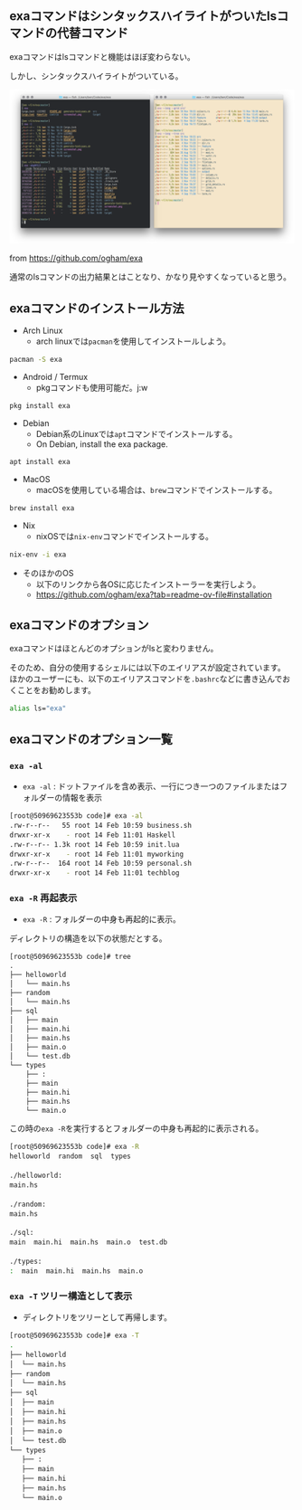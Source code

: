 



## exaコマンドはシンタックスハイライトがついたlsコマンドの代替コマンド

exaコマンドはlsコマンドと機能はほぼ変わらない。

しかし、シンタックスハイライトがついている。

<img src="https://github.com/minegishirei/store/blob/main/linux/exa/screenshots.png?raw=true">

from https://github.com/ogham/exa

通常のlsコマンドの出力結果とはことなり、かなり見やすくなっていると思う。



## exaコマンドのインストール方法


- Arch Linux
    - arch linuxでは`pacman`を使用してインストールしよう。

```sh
pacman -S exa
```

- Android / Termux
    - pkgコマンドも使用可能だ。j:w

```sh
pkg install exa
```

- Debian
    - Debian系のLinuxでは`apt`コマンドでインストールする。
    - On Debian, install the exa package.

```sh
apt install exa
```


- MacOS
    - macOSを使用している場合は、`brew`コマンドでインストールする。

```sh
brew install exa
```

- Nix
    - nixOSでは`nix-env`コマンドでインストールする。

```sh
nix-env -i exa
```


- そのほかのOS
    - 以下のリンクから各OSに応じたインストーラーを実行しよう。
    - https://github.com/ogham/exa?tab=readme-ov-file#installation




## exaコマンドのオプション

exaコマンドはほとんどのオプションがlsと変わりません。

そのため、自分の使用するシェルには以下のエイリアスが設定されています。
ほかのユーザーにも、以下のエイリアスコマンドを`.bashrc`などに書き込んでおくことをお勧めします。

```sh
alias ls="exa"
```


## exaコマンドのオプション一覧


### `exa -al`

- `exa -al` : ドットファイルを含め表示、一行につき一つのファイルまたはフォルダーの情報を表示

```sh
[root@50969623553b code]# exa -al
.rw-r--r--   55 root 14 Feb 10:59 business.sh
drwxr-xr-x    - root 14 Feb 11:01 Haskell
.rw-r--r-- 1.3k root 14 Feb 10:59 init.lua
drwxr-xr-x    - root 14 Feb 11:01 myworking
.rw-r--r--  164 root 14 Feb 10:59 personal.sh
drwxr-xr-x    - root 14 Feb 11:01 techblog
```

### `exa -R` 再起表示

- `exa -R` : フォルダーの中身も再起的に表示。

ディレクトリの構造を以下の状態だとする。

```
[root@50969623553b code]# tree
.
├── helloworld
│   └── main.hs
├── random
│   └── main.hs
├── sql
│   ├── main
│   ├── main.hi
│   ├── main.hs
│   ├── main.o
│   └── test.db
└── types
    ├── :
    ├── main
    ├── main.hi
    ├── main.hs
    └── main.o
```

この時の`exa -R`を実行するとフォルダーの中身も再起的に表示される。

```sh
[root@50969623553b code]# exa -R
helloworld  random  sql  types

./helloworld:
main.hs

./random:
main.hs

./sql:
main  main.hi  main.hs  main.o  test.db

./types:
:  main  main.hi  main.hs  main.o
```



### `exa -T` ツリー構造として表示

- ディレクトリをツリーとして再帰します。


```sh
[root@50969623553b code]# exa -T
.
├── helloworld
│  └── main.hs
├── random
│  └── main.hs
├── sql
│  ├── main
│  ├── main.hi
│  ├── main.hs
│  ├── main.o
│  └── test.db
└── types
   ├── :
   ├── main
   ├── main.hi
   ├── main.hs
   └── main.o
```



















